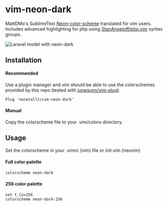 # vim-neon-dark
MattDMo's SublimeText [Neon-color-scheme](https://github.com/MattDMo/Neon-color-scheme) translated for vim users. Includes advanced highlighting for php using [StanAngeloff/php.vim](https://github.com/StanAngeloff/php.vim) syntax groups.

![Laravel model with neon-dark](http://i.imgur.com/yC5CPQR.png)

## Installation

#### Recommended

Use a plugin manager and vim should be able to use the colorschemes provided by
this repo (tested with [junegunn/vim-plug](https://github.com/junegunn/vim-plug)).

```
Plug 'nonetallt/vim-neon-dark'
```

#### Manual

Copy the colorscheme file to your .vim/colors directory.

## Usage

Set the colorscheme in your .vimrc (vim) file or init.vim (neovim)

#### Full color palette

```colorscheme neon-dark```

#### 256 color palette 

```
set t_Co=256
colorscheme neon-dark-256
```
